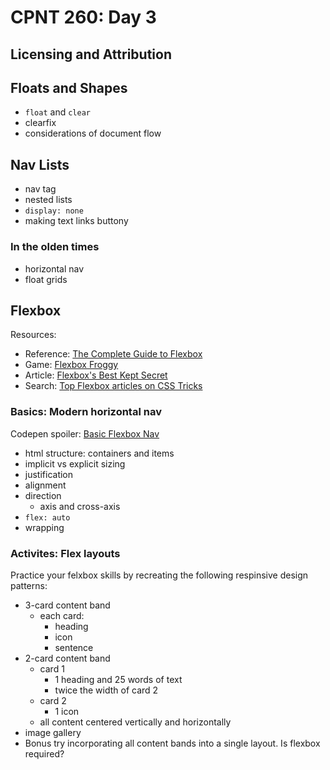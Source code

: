 # CPNT 260: Day 3
## Licensing and Attribution
## Floats and Shapes
- `float` and `clear`
- clearfix
- considerations of document flow 

## Nav Lists
- nav tag
- nested lists
- `display: none`
- making text links buttony

### In the olden times
- horizontal nav
- float grids

## Flexbox
Resources: 
- Reference: [The Complete Guide to Flexbox](https://css-tricks.com/snippets/css/a-guide-to-flexbox/)
- Game: [Flexbox Froggy](https://flexboxfroggy.com/)
- Article: [Flexbox's Best Kept Secret](https://hackernoon.com/flexbox-s-best-kept-secret-bd3d892826b6)
- Search: [Top Flexbox articles on CSS Tricks](https://css-tricks.com/?s=flex&orderby=relevance&post_type=post%2Cpage%2Cguide)

### Basics: Modern horizontal nav
Codepen spoiler: [Basic Flexbox Nav](https://codepen.io/funwithcodeyyc/pen/BaBXjVL)
- html structure: containers and items
- implicit vs explicit sizing
- justification
- alignment
- direction
  - axis and cross-axis
- `flex: auto`
- wrapping

### Activites: Flex layouts
Practice your felxbox skills by recreating the following respinsive design patterns:
- 3-card content band
  - each card:
    - heading
    - icon
    - sentence
- 2-card content band
  - card 1
    - 1 heading and 25 words of text
    - twice the width of card 2
  - card 2
    - 1 icon
  - all content centered vertically and horizontally
- image gallery
- Bonus try incorporating all content bands into a single layout. Is flexbox required?